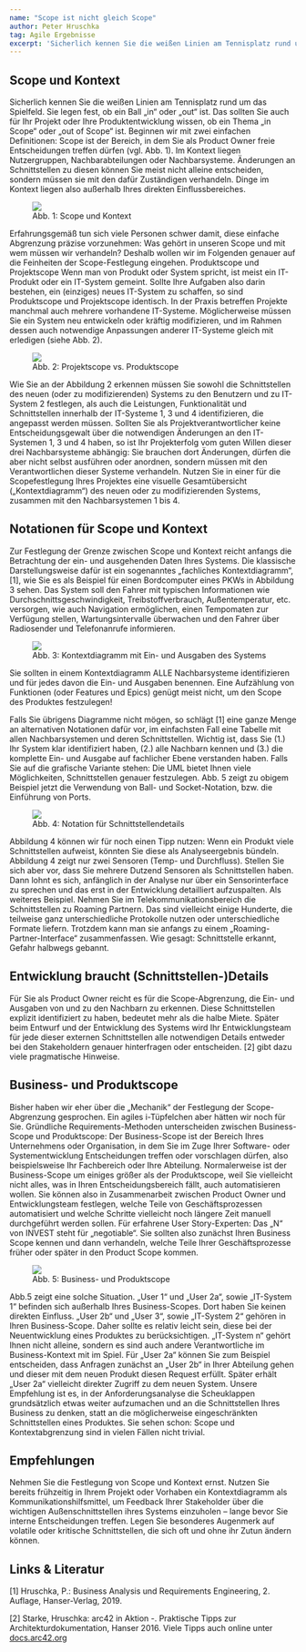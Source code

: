 ```yaml
---
name: "Scope ist nicht gleich Scope"
author: Peter Hruschka
tag: Agile Ergebnisse
excerpt: 'Sicherlich kennen Sie die weißen Linien am Tennisplatz rund um das Spielfeld. Sie legen fest, ob ein Ball „in“ oder „out“ ist. Das sollten Sie auch für Ihr Projekt oder Ihre Produktentwicklung wissen, ob ein Thema „in Scope“ oder „out of Scope“ ist. Beginnen wir mit zwei einfachen Definitionen: Scope ist der Bereich, in dem Sie als Product Owner freie Entscheidungen treffen dürfen. Im Kontext liegen Nutzergruppen, Nachbarabteilungen oder Nachbarsysteme. Änderungen an Schnittstellen zu diesen können Sie meist nicht alleine entscheiden, sondern müssen sie mit den dafür Zuständigen verhandeln. Dinge im Kontext liegen also außerhalb Ihres direkten Einflussbereiches.'
---
```

## Scope und Kontext

Sicherlich kennen Sie die weißen Linien am Tennisplatz rund um das Spielfeld. Sie legen fest, ob ein Ball „in“ oder „out“ ist. Das sollten Sie auch für Ihr Projekt oder Ihre Produktentwicklung wissen, ob ein Thema „in Scope“ oder „out of Scope“ ist. Beginnen wir mit zwei einfachen Definitionen: Scope ist der Bereich, in dem Sie als Product Owner freie Entscheidungen treffen dürfen (vgl. Abb. 1). Im Kontext liegen Nutzergruppen, Nachbarabteilungen oder Nachbarsysteme. Änderungen an Schnittstellen zu diesen können Sie meist nicht alleine entscheiden, sondern müssen sie mit den dafür Zuständigen verhandeln. Dinge im Kontext liegen also außerhalb Ihres direkten Einflussbereiches.

<figure>
  <img class="max800" src="/images/blog/Abb.-3-1.webp"/>
  <figcaption>Abb. 1: Scope und Kontext</figcaption>
</figure>

Erfahrungsgemäß tun sich viele Personen schwer damit, diese einfache Abgrenzung präzise vorzunehmen: Was gehört in unseren Scope und mit wem müssen wir verhandeln? Deshalb wollen wir im Folgenden genauer auf die Feinheiten der Scope-Festlegung eingehen.
Produktscope und Projektscope
Wenn man von Produkt oder System spricht, ist meist ein IT-Produkt oder ein IT-System gemeint. Sollte Ihre Aufgaben also darin bestehen, ein (einziges) neues IT-System zu schaffen, so sind Produktscope und Projektscope identisch. In der Praxis betreffen Projekte manchmal auch mehrere vorhandene IT-Systeme. Möglicherweise müssen Sie ein System neu entwickeln oder kräftig modifizieren, und im Rahmen dessen auch notwendige Anpassungen anderer IT-Systeme gleich mit erledigen (siehe Abb. 2).

<figure>
  <img class="max800" src="/images/blog/Abb.-3-2.webp"/>
  <figcaption>Abb. 2: Projektscope vs. Produktscope</figcaption>
</figure>

Wie Sie an der Abbildung 2 erkennen müssen Sie sowohl die Schnittstellen des neuen (oder zu modifizierenden) Systems zu den Benutzern und zu IT-System 2 festlegen, als auch die Leistungen, Funktionalität und Schnittstellen innerhalb der IT-Systeme 1, 3 und 4 identifizieren, die angepasst werden müssen. Sollten Sie als Projektverantwortlicher keine Entscheidungsgewalt über die notwendigen Änderungen an den IT-Systemen 1, 3 und 4 haben, so ist Ihr Projekterfolg vom guten Willen dieser drei Nachbarsysteme abhängig: Sie brauchen dort Änderungen, dürfen die aber nicht selbst ausführen oder anordnen, sondern müssen mit den Verantwortlichen dieser Systeme verhandeln.
Nutzen Sie in einer für die Scopefestlegung Ihres Projektes eine visuelle Gesamtübersicht („Kontextdiagramm“) des neuen oder zu modifizierenden Systems, zusammen mit den Nachbarsystemen 1 bis 4.

## Notationen für Scope und Kontext

Zur Festlegung der Grenze zwischen Scope und Kontext reicht anfangs die Betrachtung der ein- und ausgehenden Daten Ihres Systems. Die klassische Darstellungsweise dafür ist ein sogenanntes „fachliches Kontextdiagramm“, [1], wie Sie es als Beispiel für einen Bordcomputer eines PKWs in Abbildung 3 sehen. Das System soll den Fahrer mit typischen Informationen wie Durchschnittsgeschwindigkeit, Treibstoffverbrauch, Außentemperatur, etc. versorgen, wie auch Navigation ermöglichen, einen Tempomaten zur Verfügung stellen, Wartungsintervalle überwachen und den Fahrer über Radiosender und Telefonanrufe informieren.

<figure>
  <img class="max800" src="/images/blog/Abb.-3-3.webp"/>
  <figcaption>Abb. 3: Kontextdiagramm mit Ein- und Ausgaben des Systems</figcaption>
</figure>

Sie sollten in einem Kontextdiagramm ALLE Nachbarsysteme identifizieren und für jedes davon die Ein- und Ausgaben benennen. Eine Aufzählung von Funktionen (oder Features und Epics) genügt meist nicht, um den Scope des Produktes festzulegen!

Falls Sie übrigens Diagramme nicht mögen, so schlägt [1] eine ganze Menge an alternativen Notationen dafür vor, im einfachsten Fall eine Tabelle mit allen Nachbarsystemen und deren Schnittstellen. Wichtig ist, dass Sie (1.) Ihr System klar identifiziert haben, (2.) alle Nachbarn kennen und (3.) die komplette Ein- und Ausgabe auf fachlicher Ebene verstanden haben.
Falls Sie auf die grafische Variante stehen: Die UML bietet Ihnen viele Möglichkeiten, Schnittstellen genauer festzulegen. Abb. 5 zeigt zu obigem Beispiel jetzt die Verwendung von Ball- und Socket-Notation, bzw. die Einführung von Ports.

<figure>
  <img class="max600" src="/images/blog/Abb.-3-4.webp"/>
  <figcaption>Abb. 4: Notation für Schnittstellendetails</figcaption>
</figure>

Abbildung 4 können wir für noch einen Tipp nutzen: Wenn ein Produkt viele Schnittstellen aufweist, könnten Sie diese als Analyseergebnis bündeln. Abbildung 4 zeigt nur zwei Sensoren (Temp- und Durchfluss). Stellen Sie sich aber vor, dass Sie mehrere Dutzend Sensoren als Schnittstellen haben. Dann lohnt es sich, anfänglich in der Analyse nur über ein Sensorinterface zu sprechen und das erst in der Entwicklung detailliert aufzuspalten. Als weiteres Beispiel. Nehmen Sie im Telekommunikationsbereich die Schnittstellen zu Roaming Partnern. Das sind vielleicht einige Hunderte, die teilweise ganz unterschiedliche Protokolle nutzen oder unterschiedliche Formate liefern. Trotzdem kann man sie anfangs zu einem „Roaming-Partner-Interface“ zusammenfassen. Wie gesagt: Schnittstelle erkannt, Gefahr halbwegs gebannt.

## Entwicklung braucht (Schnittstellen-)Details

Für Sie als Product Owner reicht es für die Scope-Abgrenzung, die Ein- und Ausgaben von und zu den Nachbarn zu erkennen. Diese Schnittstellen explizit identifiziert zu haben, bedeutet mehr als die halbe Miete. Später beim Entwurf und der Entwicklung des Systems wird Ihr Entwicklungsteam für jede dieser externen Schnittstellen alle notwendigen Details entweder bei den Stakeholdern genauer hinterfragen oder entscheiden. [2] gibt dazu viele pragmatische Hinweise.

## Business- und Produktscope

Bisher haben wir eher über die „Mechanik“ der Festlegung der Scope-Abgrenzung gesprochen. Ein agiles i-Tüpfelchen aber hätten wir noch für Sie.
Gründliche Requirements-Methoden unterscheiden zwischen Business-Scope und Produktscope: Der Business-Scope ist der Bereich Ihres Unternehmens oder Organisation, in dem Sie im Zuge Ihrer Software- oder Systementwicklung Entscheidungen treffen oder vorschlagen dürfen, also beispielsweise Ihr Fachbereich oder Ihre Abteilung. Normalerweise ist der Business-Scope um einiges größer als der Produktscope, weil Sie vielleicht nicht alles, was in Ihren Entscheidungsbereich fällt, auch automatisieren wollen. Sie können also in Zusammenarbeit zwischen Product Owner und Entwicklungsteam festlegen, welche Teile von Geschäftsprozessen automatisiert und welche Schritte vielleicht noch längere Zeit manuell durchgeführt werden sollen. Für erfahrene User Story-Experten: Das „N“ von INVEST steht für „negotiable“. Sie sollten also zunächst Ihren Business Scope kennen und dann verhandeln, welche Teile Ihrer Geschäftsprozesse früher oder später in den Product Scope kommen.

<figure>
  <img class="max800" src="/images/blog/Abb.-3-5.webp"/>
  <figcaption>Abb. 5: Business- und Produktscope</figcaption>
</figure>

Abb.5 zeigt eine solche Situation. „User 1“ und „User 2a“, sowie „IT-System 1“ befinden sich außerhalb Ihres Business-Scopes. Dort haben Sie keinen direkten Einfluss. „User 2b“ und „User 3“, sowie „IT-System 2“ gehören in Ihren Business-Scope. Daher sollte es relativ leicht sein, diese bei der Neuentwicklung eines Produktes zu berücksichtigen. „IT-System n“ gehört Ihnen nicht alleine, sondern es sind auch andere Verantwortliche im Business-Kontext mit im Spiel.
Für „User 2a“ können Sie zum Beispiel entscheiden, dass Anfragen zunächst an „User 2b“ in Ihrer Abteilung gehen und dieser mit dem neuen Produkt diesen Request erfüllt. Später erhält „User 2a“ vielleicht direkter Zugriff zu dem neuen System.
Unsere Empfehlung ist es, in der Anforderungsanalyse die Scheuklappen grundsätzlich etwas weiter aufzumachen und an die Schnittstellen Ihres Business zu denken, statt an die möglicherweise eingeschränkten Schnittstellen eines Produktes.
Sie sehen schon: Scope und Kontextabgrenzung sind in vielen Fällen nicht trivial.

## Empfehlungen

Nehmen Sie die Festlegung von Scope und Kontext ernst. Nutzen Sie bereits frühzeitig in Ihrem Projekt oder Vorhaben ein Kontextdiagramm als Kommunikationshilfsmittel, um Feedback Ihrer Stakeholder über die wichtigen Außenschnittstellen ihres Systems einzuholen – lange bevor Sie interne Entscheidungen treffen. Legen Sie besonderes Augenmerk auf volatile oder kritische Schnittstellen, die sich oft und ohne ihr Zutun ändern können.

## Links & Literatur

[1] Hruschka, P.: Business Analysis und Requirements Engineering, 2. Auflage, Hanser-Verlag, 2019.

[2] Starke, Hruschka: arc42 in Aktion -. Praktische Tipps zur Architekturdokumentation, Hanser 2016. Viele Tipps auch online unter [docs.arc42.org](https://docs.arc42.org/home/)


